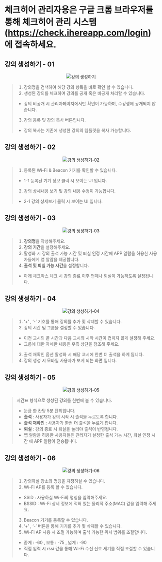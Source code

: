 # 체크히어 관리자용은 구글 크롬 브라우저를 통해 체크히어 관리 시스템 (https://check.ihereapp.com/login) 에 접속하세요.
## 강의 생성하기 - 01

<p align = "center">
<img alt="강의 생성하기" src="https://github.com/user-attachments/assets/0721ef31-c98d-4119-959d-3af2cd3066d4">
<p/>

>1. 강의명을 검색하여 해당 강의 항목을 바로 확인 할 수 있습니다.
>2. 생성된 강의를 체크하여 강의를 공개 혹은 비공개 처리할 수 있습니다.
> * 강의 비공개 시 관리자페이지에서만 확인이 가능하며, 수강생에 공개되지 않습니다.
>3. 강의 등록 및 강의 복사 버튼입니다.
> * 강의 복사는 기존에 생성한 강의의 템플릿을 복사 가능합니다.

## 강의 생성하기 - 02

<p align = "center">
<img alt="강의 생성하기-02" src="https://github.com/user-attachments/assets/27f00449-146c-42be-9112-564a14b62d4b">
<p/>

>1. 등록된 Wi-Fi & Beacon 기기를 확인할 수 있습니다.
> * 1-1 등록된 기기 정보 클릭 시 보이는 UI 입니다.
>2. 강의 상세내용 보기 및 강의 내용 수정이 가능합니다.
> * 2-1 강의 상세보기 클릭 시 보이는 UI 입니다.

## 강의 생성하기 - 03

<p align = "center">
<img alt="강의 생성하기-03" src="https://github.com/user-attachments/assets/9e0906d9-49b0-4eb5-9aad-d51d3cd12893">
<p/>

>1. **강의명**을 작성해주세요.
>2. **강의 기간**을 설정해주세요.
>3. 활성화 시 강의 출석 가능 시간 및 퇴실 인정 시간에 APP 알람을 허용한 사용자들에게 앱 알람을 제공합니다.
>4. **출석 및 퇴실 가능 시간**을 설정합니다. 
>  * 아래 체크박스 체크 시 강의 종료 이후 언제나 퇴실이 가능하도록 설정됩니다.

## 강의 생성하기 - 04

<p align = "center">
<img alt="강의 생성하기-04" src="https://github.com/user-attachments/assets/29798be4-1cb3-407e-be77-6b05bc2ac25b">
<p/>

>1. ‘+’ , ‘-’ 기호를 통해 강의를 추가 및 삭제할 수 있습니다.
>2. 강의 시간 및 그룹을 설정할 수 있습니다. 
> * 이전 교시의  끝 시간과 다음 교시의 시작 시간이 겹치지 않게 설정해 주세요.
> * 그룹에 대한 자세한 내용은 우측 상단을 참조해 주세요.
>3. 출석 재확인 옵션 활성화 시 해당 교시에 한번 더 출석을 하게 됩니다.
>4. 강의 생성 시 모바일 사용자가 보게 되는 화면 입니다.

## 강의 생성하기 - 05

<p align = "center">
<img alt="강의 생성하기-05" src="https://github.com/user-attachments/assets/bbe7d1a9-547a-4075-b175-7c541524aca2">
<p/>

>시간표 형식으로 생성된 강의를 한번에 볼 수 있습니다.
> * 눈금 한 칸당 5분 단위입니다.
> * **출석** : 사용자가 강의 시작 시 출석을 누르도록 합니다.
> * **출석 재확인** : 사용자가 한번 더 출석을 누르게 합니다.
> * **퇴실** : 강의 종료 시 퇴실을 눌러야 출석이 반영됩니다.
> * 앱 알람을 허용한 사용자들은 관리자가 설정한 출석 가능 시간, 퇴실 인정 시간 에 APP 알람이 전송됩니다.

## 강의 생성하기 - 06

<p align = "center">
<img alt="강의 생성하기-06" src="https://github.com/user-attachments/assets/9a4fbec8-e7cc-4599-ba40-7073e88ee70a">
<p/>

>1. 강의하실 장소의 명칭을 지정하실 수 있습니다.
>2. Wi-Fi AP를 등록 할 수 있습니다.  
> * SSID : 사용하실 Wi-Fi의 명칭을 입력해주세요.
> * BSSID : Wi-Fi 상세 정보에 적혀 있는 물리적 주소(MAC) 값을 입력해 주세요.
>3. Beacon 기기를 등록할 수 있습니다. 
>4. ‘+’ , ‘-’ 버튼을 통해 기기를 추가 및 삭제할 수 있습니다.
>5. Wi-Fi AP 사용 시 조절 가능하며 출석 가능한 위치 범위를 조절합니다.
> * 좁게 : -60 , 보통 : -75 , 넓게 : -90
> * 직접 입력 시 rssi 값을 통해 Wi-Fi 수신 신호 세기를 직접 조절할 수 있습니다.
